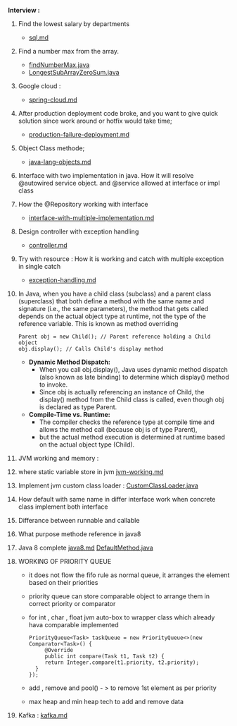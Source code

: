**Interview :**
1. Find the lowest salary by departments
   - [sql.md](sql.md) 
2. Find a number max from the array.
   - [findNumberMax.java](findNumberMax.java)
   - [LongestSubArrayZeroSum.java](LongestSubArrayZeroSum.java)
3. Google cloud :
   - [spring-cloud.md](spring-cloud.md)
4. After production deployment code broke, and you want to give quick solution since work around 
    or hotfix would take time;
   - [production-failure-deployment.md](production-failure-deployment.md)
5. Object Class methode; 
   - [java-lang-objects.md](java-lang-objects.md)
6. Interface with two implementation in java. How it will resolve @autowired service object.
   and @service allowed at interface or impl class
7. How the @Repository working with interface 
   - [interface-with-multiple-implementation.md](interface-with-multiple-implimentation.md)
8. Design controller with exception handling
   - [controller.md](controller.md)
9. Try with resource : How it is working and catch with multiple exception in single catch
   - [exception-handling.md](exception-handling.md)
10. In Java, when you have a child class (subclass) and a parent class (superclass) that both define a method with the same name and signature (i.e., the same parameters), 
    the method that gets called depends on the actual object type at runtime, not the type of the reference variable. This is known as method overriding
    
        Parent obj = new Child(); // Parent reference holding a Child object
        obj.display(); // Calls Child's display method

    - **Dynamic Method Dispatch:** 
         - When you call obj.display(), Java uses dynamic method dispatch (also known as late binding) to determine which display() method to invoke.
         - Since obj is actually referencing an instance of Child, the display() method from the Child class is called, even though obj is declared as type Parent.
    - **Compile-Time vs. Runtime:** 
         - The compiler checks the reference type at compile time and allows the method call (because obj is of type Parent), 
         - but the actual method execution is determined at runtime based on the actual object type (Child).
11. JVM working and memory :
12. where static variable store in jvm
     [jvm-working.md](jvm-working.md)
13. Implement jvm custom class loader : 
    [CustomClassLoader.java](program/CustomClassLoader.java)
14. How default with same name in differ interface work when concrete class implement both interface
15. Differance between runnable and callable
16. What purpose methode reference in java8 
17. Java 8 complete
     [java8.md](java8.md)
     [DefaultMethod.java](program/DefaultMethod.java)
18. WORKING OF PRIORITY QUEUE
    - it does not flow the fifo rule as normal queue, it arranges the element based on their priorities 
    - priority queue can store comparable object to arrange them in correct priority or comparator
    - for int , char , float jvm auto-box  to wrapper class which already hava comparable implemented 

          PriorityQueue<Task> taskQueue = new PriorityQueue<>(new Comparator<Task>() {
               @Override
               public int compare(Task t1, Task t2) {
               return Integer.compare(t1.priority, t2.priority);
            }
          });
    - add , remove and pool() - > to remove 1st element as per priority 
    - max heap and min heap tech to add and remove data
19. Kafka : [kafka.md](kafka.md)